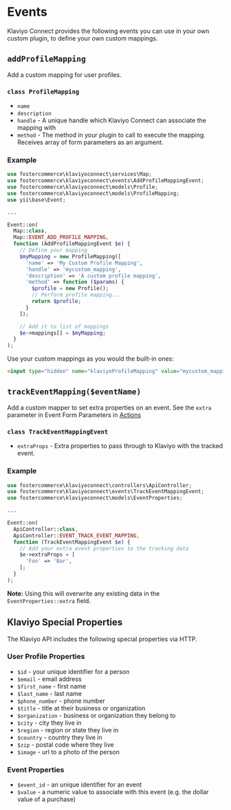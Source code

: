 # Events

Klaviyo Connect provides the following events you can use in your own custom plugin, to define your own custom mappings.

## `addProfileMapping`

Add a custom mapping for user profiles.

### `class ProfileMapping`

- `name`
- `description`
- `handle` - A unique handle which Klaviyo Connect can associate the mapping with
- `method` - The method in your plugin to call to execute the mapping. Receives array of form parameters as an argument.

### Example

```php
use fostercommerce\klaviyoconnect\services\Map;
use fostercommerce\klaviyoconnect\events\AddProfileMappingEvent;
use fostercommerce\klaviyoconnect\models\Profile;
use fostercommerce\klaviyoconnect\models\ProfileMapping;
use yii\base\Event;

...

Event::on(
  Map::class,
  Map::EVENT_ADD_PROFILE_MAPPING,
  function (AddProfileMappingEvent $e) {
    // Define your mapping
    $myMapping = new ProfileMapping([
      'name' => 'My Custom Profile Mapping',
      'handle' => 'mycustom_mapping',
      'description' => 'A custom profile mapping',
      'method' => function ($params) {
        $profile = new Profile();
        // Perform profile mapping...
        return $profile;
      }
    ]);

    // Add it to list of mappings
    $e->mappings[] = $myMapping;
  }
);
```

Use your custom mappings as you would the built-in ones:

```html
<input type="hidden" name="klaviyoProfileMapping" value="mycustom_mapping" />
```

## `trackEventMapping($eventName)`

Add a custom mapper to set extra properties on an event. See the `extra` parameter in Event Form Parameters in [Actions](Actions.md)

### `class TrackEventMappingEvent`

- `extraProps` - Extra properties to pass through to Klaviyo with the tracked event.

### Example

```php
use fostercommerce\klaviyoconnect\controllers\ApiController;
use fostercommerce\klaviyoconnect\events\TrackEventMappingEvent;
use fostercommerce\klaviyoconnect\models\EventProperties;

...

Event::on(
  ApiController::class,
  ApiController::EVENT_TRACK_EVENT_MAPPING,
  function (TrackEventMappingEvent $e) {
    // Add your extra event properties to the tracking data
    $e->extraProps = [
      'Foo' => 'Bar',
    ];
  }
);
```

**Note:** Using this will overwrite any existing data in the `EventProperties::extra` field.

## Klaviyo Special Properties

The Klaviyo API includes the following special properties via HTTP.

### User Profile Properties

- `$id` - your unique identifier for a person
- `$email` - email address
- `$first_name` - first name
- `$last_name` - last name
- `$phone_number` - phone number
- `$title` - title at their business or organization
- `$organization` - business or organization they belong to
- `$city` - city they live in
- `$region` - region or state they live in
- `$country` - country they live in
- `$zip` - postal code where they live
- `$image` - url to a photo of the person

### Event Properties

- `$event_id` - an unique identifier for an event
- `$value` - a numeric value to associate with this event (e.g. the dollar value of a purchase)
